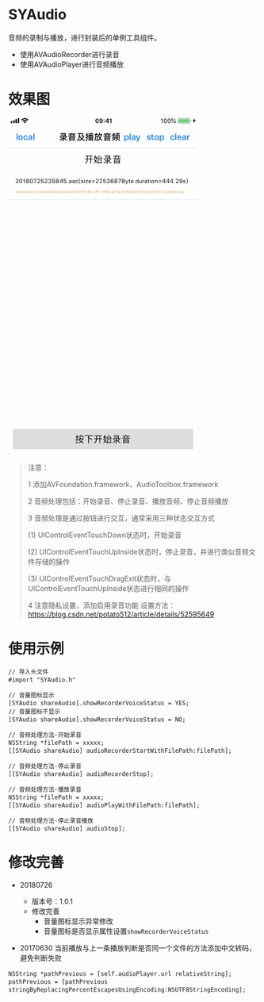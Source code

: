 # SYAudio
音频的录制与播放，进行封装后的单例工具组件。
* 使用AVAudioRecorder进行录音
* 使用AVAudioPlayer进行音频播放

# 效果图
![audioImage.gif](./audioImage.gif)


>
> 注意：
>
> 1 添加AVFoundation.framework、AudioToolbox.framework
>
> 2 音频处理包括：开始录音、停止录音、播放音频、停止音频播放
>
> 3 音频处理是通过按钮进行交互，通常采用三种状态交互方式
>
> (1) UIControlEventTouchDown状态时，开始录音
>
> (2) UIControlEventTouchUpInside状态时，停止录音，并进行类似音频文件存储的操作
>
> (3) UIControlEventTouchDragExit状态时，与UIControlEventTouchUpInside状态进行相同的操作
> 
> 4 注意隐私设置，添加启用录音功能
> 设置方法：https://blog.csdn.net/potato512/article/details/52595649


# 使用示例
```
// 导入头文件
#import "SYAudio.h"
```

```
// 音量图标显示
[SYAudio shareAudio].showRecorderVoiceStatus = YES;
// 音量图标不显示
[SYAudio shareAudio].showRecorderVoiceStatus = NO;
```

```
// 音频处理方法-开始录音        
NSString *filePath = xxxxx;
[[SYAudio shareAudio] audioRecorderStartWithFilePath:filePath];
```

```
// 音频处理方法-停止录音        
[[SYAudio shareAudio] audioRecorderStop];
```

```
// 音频处理方法-播放录音  
NSString *filePath = xxxxx;
[[SYAudio shareAudio] audioPlayWithFilePath:filePath];
```

```
// 音频处理方法-停止录音播放        
[[SYAudio shareAudio] audioStop];
```



# 修改完善
* 20180726
  * 版本号：1.0.1
  * 修改完善
    * 音量图标显示异常修改
    * 音量图标是否显示属性设置`showRecorderVoiceStatus`

* 20170630 当前播放与上一条播放判断是否同一个文件的方法添加中文转码，避免判断失败
```
NSString *pathPrevious = [self.audioPlayer.url relativeString];
pathPrevious = [pathPrevious stringByReplacingPercentEscapesUsingEncoding:NSUTF8StringEncoding];
```

